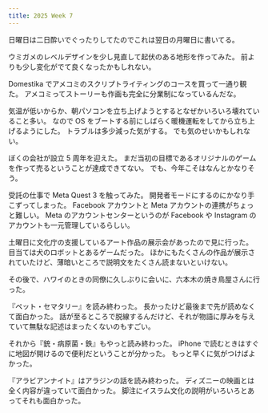 ```yaml
---
title: 2025 Week 7
---
```


日曜日は二日酔いでぐったりしてたのでこれは翌日の月曜日に書いてる。

ウミガメのレベルデザインを少し見直して起伏のある地形を作ってみた。
前よりも少し変化がでて良くなったかもしれない。

Domestika でアメコミのスクリプトライティングのコースを買って一通り観た。
アメコミってストーリーも作画も完全に分業制になっているんだな。

気温が低いからか、朝パソコンを立ち上げようとするとなぜかいろいろ壊れていること多い。
なので OS をブートする前にしばらく暖機運転をしてから立ち上げるようにした。
トラブルは多少減った気がする。
でも気のせいかもしれない。

ぼくの会社が設立 5 周年を迎えた。
まだ当初の目標であるオリジナルのゲームを作って売るということが達成できてない。
でも、今年こそはなんとかなりそう。

受託の仕事で Meta Quest 3 を触ってみた。
開発者モードにするのにかなり手こずってしまった。
Facebook アカウントと Meta アカウントの連携がちょっと難しい。
Meta のアカウントセンターというのが Facebook や Instagram のアカウントも一元管理しているらしい。

土曜日に文化庁の支援しているアート作品の展示会があったので見に行った。
目当ては犬のロボットとあるゲームだった。
ほかにもたくさんの作品が展示されていたけど、薄暗いところで説明文をたくさん読まないといけない。

その後で、ハワイのときの同僚に久しぶりに会いに、六本木の焼き鳥屋さんに行った。

『ペット・セマタリー』を読み終わった。
長かったけど最後まで先が読めなくて面白かった。
話が至るところで脱線するんだけど、それが物語に厚みを与えていて無駄な記述はまったくないのもすごい。

それから『銃・病原菌・鉄』もやっと読み終わった。
iPhone で読むときはすぐに地図が開けるので便利だということが分かった。
もっと早くに気がつけばよかった。

『アラビアンナイト』はアラジンの話を読み終わった。
ディズニーの映画とは全く内容が違っていて面白かった。
脚注にイスラム文化の説明がいろいろとあってそれも面白かった。

